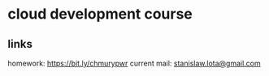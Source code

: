 # cloud development course

## links

homework: <https://bit.ly/chmurypwr>
current mail: <stanislaw.lota@gmail.com>
